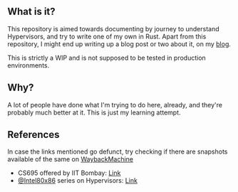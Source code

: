 ## What is it?

This repository is aimed towards documenting by journey to understand Hypervisors, and try to write one of my own in Rust. Apart from this repository, I might end up writing up a blog post or two about it, on my [blog](https://s4dr0t1.github.io).

This is strictly a WIP and is not supposed to be tested in production environments.

## Why?

A lot of people have done what I'm trying to do here, already, and they're probably much better at it. This is just my learning attempt.

## References

In case the links mentioned go defunct, try checking if there are snapshots available of the same on [WaybackMachine](https://archive.org)

- CS695 offered by IIT Bombay: [Link](https://www.cse.iitb.ac.in/~mythili/virtcc)
- [@Intel80x86](https://twitter.com/Intel80x86) series on Hypervisors: [Link](https://rayanfam.com/tags/hypervisor)
